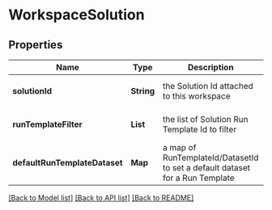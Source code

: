# WorkspaceSolution
## Properties

Name | Type | Description | Notes
------------ | ------------- | ------------- | -------------
**solutionId** | **String** | the Solution Id attached to this workspace | [optional] [default to null]
**runTemplateFilter** | **List** | the list of Solution Run Template Id to filter | [optional] [default to null]
**defaultRunTemplateDataset** | **Map** | a map of RunTemplateId/DatasetId to set a default dataset for a Run Template | [optional] [default to null]

[[Back to Model list]](../README.md#documentation-for-models) [[Back to API list]](../README.md#documentation-for-api-endpoints) [[Back to README]](../README.md)

